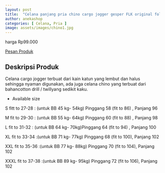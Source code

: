 ```yaml
---
layout: post
title:  "Celana panjang pria chino cargo jogger gesper FLK original folksystem"
author: anekashop
categories: [ Celana, Pria ]
image: assets/images/chino1.jpg
---
```

harga Rp99.000

[Pesan Produk](https://shope.ee/7AELDsp4pu)

## Deskripsi Produk

Celana cargo jogger terbuat dari kain katun yang lembut dan halus sehingga nyaman digunakan, ada juga celana chino yang terbuat dari bahancotton drill / twillyang sedikit kaku.

- Available size

S fitt to 27-28 : (untuk BB 45 kg- 54kg) Pinggang 58 (fit to 86) , Panjang 96 

M fit to 29-30 : (untuk BB 55 kg- 64kg) Pinggang 60 (fit to 88) , Panjang 98

L fit to 31-32 : (untuk BB 64 kg- 70kg)Pinggang 64 (fit to 94) , Panjang 100

XL fit to 33-34 :(untuk BB 71 kg- 77kg) Pinggang 68 (fit to 100), Panjang 102

XXL fit to 35-36 :(untuk BB 77 kg- 88kg) Pinggang 70 (fit to 104), Panjang 102

XXXL fit to 37-38 :(untuk BB 89 kg- 95kg) Pinggang 72 (fit to 106), Panjang 102
